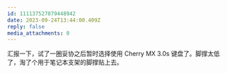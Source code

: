 ```yaml
---
id: 111137527879448942
date: 2023-09-24T13:44:00.409Z
reply: false
media_attachments: 0
---
```


汇报一下，试了一圈妥协之后暂时选择使用 Cherry MX 3.0s 键盘了。脚撑太低了，淘了个用于笔记本支架的脚撑贴上去。

